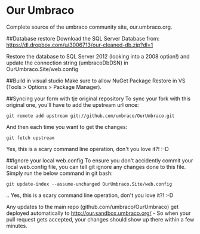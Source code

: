 Our Umbraco
==========

Complete source of the umbraco community site, our.umbraco.org. 


##Database restore
Download the SQL Server Database from: https://dl.dropbox.com/u/3006713/our-cleaned-db.zip?dl=1

Restore the database to SQL Server 2012 (looking into a 2008 option!) and update the connection string (umbracoDbDSN) in OurUmbraco.Site/web.config 


##Build in visual studio
Make sure to allow NuGet Package Restore in VS (Tools > Options > Package Manager).


##Syncing your form with tje original repository
To sync your fork with this original one, you'll have to add the upstream url once:

	git remote add upstream git://github.com/umbraco/OurUmbraco.git

And then each time you want to get the changes:

	git fetch upstream

Yes, this is a scary command line operation, don't you love it?! :-D

##Ignore your local web.config
To ensure you don't accidently commit your local web.config file, you can tell git ignore any changes done to this file.
Simply run the below command in git bash:

	git update-index --assume-unchanged OurUmbraco.Site/web.config

.. Yes, this is a scary command line operation, don't you love it?! :-D

Any updates to the main repo (github.com/umbraco/OurUmbraco) get deployed automatically to http://our.sandbox.umbraco.org/ - So when your pull request gets accepted, your changes should show up there within a few minutes.
